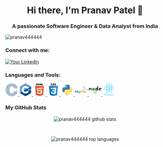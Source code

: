 <h1 align="center">Hi there, I'm Pranav Patel 👋</h1>
<h3 align="center">A passionate Software Engineer & Data Analyst from India</h3>

<p align="left"> <img src="https://komarev.com/ghpvc/?username=pranav444444&label=Profile%20views&color=0e75b6&style=flat" alt="pranav444444" /> </p>

<p align="left">
  <h3 align="left">Connect with me:</h3>
  <a href="https://linkedin.com/in/YOUR_LINKEDIN_USERNAME" target="blank"><img align="center" src="https://raw.githubusercontent.com/rahuldkjain/github-profile-readme-generator/master/src/images/icons/Social/linked-in-alt.svg" alt="Your LinkedIn" height="30" width="40" /></a>
  </p>

<h3 align="left">Languages and Tools:</h3>
<p align="left">
  <a href="https://www.cprogramming.com/" target="_blank" rel="noreferrer"> <img src="https://raw.githubusercontent.com/devicons/devicon/master/icons/c/c-original.svg" alt="c" width="40" height="40"/> </a>
  <a href="https://www.w3schools.com/cpp/" target="_blank" rel="noreferrer"> <img src="https://raw.githubusercontent.com/devicons/devicon/master/icons/cplusplus/cplusplus-original.svg" alt="cplusplus" width="40" height="40"/> </a>
  <a href="https://www.w3.org/html/" target="_blank" rel="noreferrer"> <img src="https://raw.githubusercontent.com/devicons/devicon/master/icons/html5/html5-original-wordmark.svg" alt="html5" width="40" height="40"/> </a>
  <a href="https://www.w3schools.com/css/" target="_blank" rel="noreferrer"> <img src="https://raw.githubusercontent.com/devicons/devicon/master/icons/css3/css3-original-wordmark.svg" alt="css3" width="40" height="40"/> </a>
  <a href="https://www.python.org" target="_blank" rel="noreferrer"> <img src="https://raw.githubusercontent.com/devicons/devicon/master/icons/python/python-original.svg" alt="python" width="40" height="40"/> </a>
  <a href="https://www.mysql.com/" target="_blank" rel="noreferrer"> <img src="https://raw.githubusercontent.com/devicons/devicon/master/icons/mysql/mysql-original-wordmark.svg" alt="mysql" width="40" height="40"/> </a>
  <a href="https://nodejs.org" target="_blank" rel="noreferrer"> <img src="https://raw.githubusercontent.com/devicons/devicon/master/icons/nodejs/nodejs-original-wordmark.svg" alt="nodejs" width="40" height="40"/> </a>
  <a href="https://reactjs.org/" target="_blank" rel="noreferrer"> <img src="https://raw.githubusercontent.com/devicons/devicon/master/icons/react/react-original-wordmark.svg" alt="react" width="40" height="40"/> </a>
</p>

<h3 align="left">My GitHub Stats</h3>
<p align="center">
  <img align="center" src="https://github-readme-stats.vercel.app/api?username=pranav444444&show_icons=true&locale=en&theme=radical" alt="pranav444444 github stats" />
</p>
<br>
<p align="center">
  <img align="center" src="https://github-readme-stats.vercel.app/api/top-langs?username=pranav444444&show_icons=true&locale=en&layout=compact&theme=radical" alt="pranav444444 top languages" />
</p>

